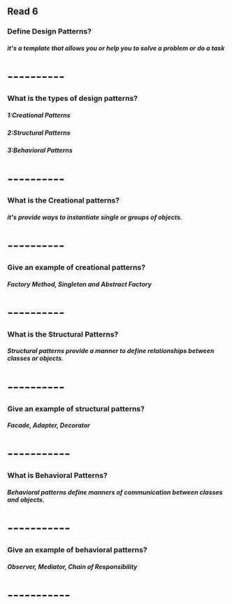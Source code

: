 ## Read 6

### Define Design Patterns?

##### it's a template that allows you or help you to solve a problem or do a task

# ----------

### What is the types of design patterns?

##### 1:Creational Patterns
##### 2:Structural Patterns
##### 3:Behavioral Patterns

# ----------

### What is the Creational patterns?

##### it's provide ways to instantiate single or groups of objects.

# ----------

### Give an example of creational patterns?

##### Factory Method, Singleton and Abstract Factory

# ----------

### What is the Structural Patterns?

##### Structural patterns provide a manner to define relationships between classes or objects.

# ----------

### Give an example of structural patterns?

##### Facade, Adapter, Decorator

# -----------

### What is Behavioral Patterns?

##### Behavioral patterns define manners of communication between classes and objects.

# -----------

### Give an example of behavioral patterns?

##### Observer, Mediator, Chain of Responsibility

# -----------




